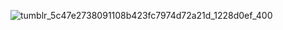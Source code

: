![tumblr_5c47e2738091108b423fc7974d72a21d_1228d0ef_400](https://github.com/user-attachments/assets/ef25edc3-2970-43f7-8fa1-1b9363cbf993)
